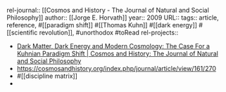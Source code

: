 rel-journal:: [[Cosmos and History - The Journal of Natural and Social Philosophy]]
author:: [[Jorge E. Horvath]]
year:: 2009
URL::
tags:: article, reference, #[[paradigm shift]] #[[Thomas Kuhn]] #[[dark energy]] #[[scientific revolution]], #unorthodox #toRead
rel-projects::

- [Dark Matter, Dark Energy and Modern Cosmology: The Case For a Kuhnian Paradigm Shift | Cosmos and History: The Journal of Natural and Social Philosophy](https://cosmosandhistory.org/index.php/journal/article/view/161)
- https://cosmosandhistory.org/index.php/journal/article/view/161/270
- #[[discipline matrix]]
-
